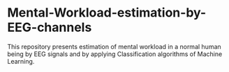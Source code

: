 # Mental-Workload-estimation-by-EEG-channels
This repository presents estimation of mental workload in a normal human being by EEG signals and by applying Classification algorithms of Machine Learning.
